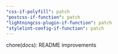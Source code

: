 ```yaml
---
"css-if-polyfill": patch
"postcss-if-function": patch
"lightningcss-plugin-if-function": patch
"stylelint-config-if-function": patch
---
```


chore(docs): README improvements
